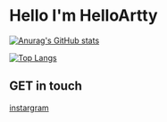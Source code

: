 <h1> Hello I'm HelloArtty </h1>

[![Anurag's GitHub stats](https://github-readme-stats.vercel.app/api?username=HelloArtty&show_icons=true&theme=tokyonight )](https://github.com/anuraghazra/github-readme-stats)

[![Top Langs](https://github-readme-stats.vercel.app/api/top-langs/?username=HelloArtty&show_icons=true&theme=tokyonight )](https://github.com/anuraghazra/github-readme-stats)


## GET in touch
[instargram](https://www.instagram.com/ctwsk.__a/)
